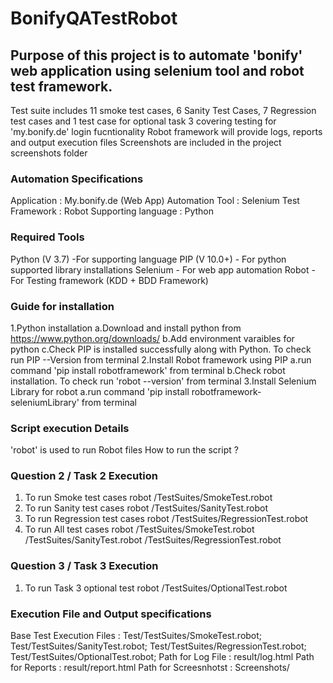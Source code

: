 # BonifyQATestRobot
  
## Purpose of this project is to automate 'bonify' web application using selenium tool and robot test framework.
   Test suite includes 11 smoke test cases, 6 Sanity Test Cases, 7 Regression test cases and 1 test case for optional task 3
   covering testing for 'my.bonify.de' login fucntionality
   Robot framework will provide logs, reports and output execution files
   Screenshots are included in the project screenshots folder

### Automation Specifications ###
 Application : My.bonify.de (Web App)
 Automation Tool : Selenium
 Test Framework : Robot
 Supporting language : Python

### Required Tools ###
 Python (V 3.7) -For supporting language
 PIP (V 10.0+) - For python supported library installations
 Selenium - For web app automation
 Robot - For Testing framework (KDD + BDD Framework)
 
### Guide for installation ###
 1.Python installation
  a.Download and install python from https://www.python.org/downloads/
  b.Add environment varaibles for python
  c.Check PIP is installed successfully along with Python. To check run PIP --Version from terminal
 2.Install Robot framework using PIP
  a.run command 'pip install robotframework' from terminal
  b.Check robot installation. To check run 'robot --version' from terminal
 3.Install Selenium Library for robot
  a.run command 'pip install robotframework-seleniumLibrary' from terminal
  
 
### Script execution Details ###
 'robot' is used to run Robot files
  How to run the script ?

   ### Question 2 / Task 2 Execution ###

 1. To run Smoke test cases
    robot <BonifyQATestRobot folder path>/TestSuites/SmokeTest.robot
 2. To run Sanity test cases
    robot <BonifyQATestRobot folder path>/TestSuites/SanityTest.robot
 3. To run Regression test cases
    robot <BonifyQATestRobot folder path>/TestSuites/RegressionTest.robot
 4. To run All test cases
    robot <BonifyQATestRobot folder path>/TestSuites/SmokeTest.robot <BonifyQATestRobot folder path>/TestSuites/SanityTest.robot <BonifyQATestRobot folder path>/TestSuites/RegressionTest.robot
	
   ### Question 3 / Task 3 Execution ###
   
 1. To run Task 3 optional test 
    robot <BonifyQATestRobot folder path>/TestSuites/OptionalTest.robot

### Execution File and Output specifications ###
 Base Test Execution Files : Test/TestSuites/SmokeTest.robot; 
                             Test/TestSuites/SanityTest.robot; 
							 Test/TestSuites/RegressionTest.robot; 
							 Test/TestSuites/OptionalTest.robot;
 Path for Log File : result/log.html
 Path for Reports : result/report.html
 Path for Screesnhotst : Screenshots/

